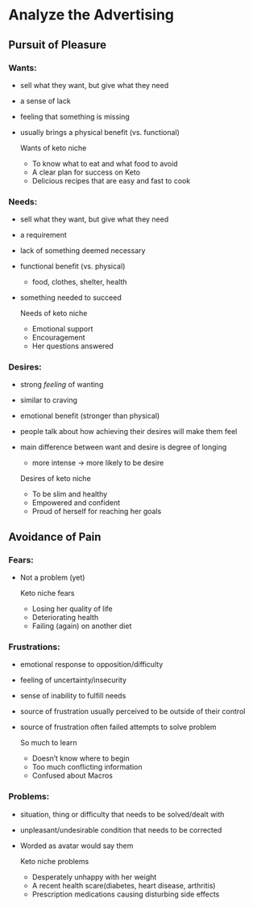 # Analyze the Advertising

## Pursuit of Pleasure
### Wants:
- sell what they want, but give what they need
- a sense of lack
- feeling that something is missing
- usually brings a physical benefit (vs. functional)


    Wants of keto niche
    * To know what to eat and what food to avoid
    * A clear plan for success on Keto
    * Delicious recipes that are easy and fast to cook


### Needs:
- sell what they want, but give what they need
- a requirement
- lack of something deemed necessary
- functional benefit (vs. physical)
    - food, clothes, shelter, health
- something needed to succeed


    Needs of keto niche
    * Emotional support
    * Encouragement
    * Her questions answered

### Desires:
- strong _feeling_ of wanting
- similar to craving
- emotional benefit (stronger than physical)
- people talk about how achieving their desires will make them feel
- main difference between want and desire is degree of longing
    - more intense -> more likely to be desire


    Desires of keto niche
    * To be slim and healthy
    * Empowered and confident
    * Proud of herself for reaching her goals

## Avoidance of Pain
### Fears:
- Not a problem (yet)


    Keto niche fears
    * Losing her quality of life
    * Deteriorating health
    * Failing (again) on another diet

### Frustrations:
- emotional response to opposition/difficulty
- feeling of uncertainty/insecurity
- sense of inability to fulfill needs
- source of frustration usually perceived to be outside of their control
- source of frustration often failed attempts to solve problem


    So much to learn
    * Doesn’t know where to begin
    * Too much conflicting information
    * Confused about Macros

### Problems:
- situation, thing or difficulty that needs to be solved/dealt with
- unpleasant/undesirable condition that needs to be corrected
- Worded as avatar would say them


    Keto niche problems
    * Desperately unhappy with her weight
    * A recent health scare(diabetes, heart disease, arthritis)
    * Prescription medications causing disturbing side effects
